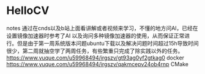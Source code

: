 # HelloCV
notes
通过在cnds以及b站上面看讲解或者视频来学习，不懂的地方问AI，已经在设置镜像加速器时参考了AI 以及询问多种镜像加速器的使用，从而保证正常进行。但是由于第一周系统版本问题ubuntu下载以及解决问题时间超过15h导致时间很少，第二周就抽空学了两周任务，有些繁重只完成了除实践以外的任务。
https://www.yuque.com/u59968494/irgszv/gt93ag0yf2gtkag0   docker
https://www.yuque.com/u59968494/irgszv/qakmcepv24ob4rnp   CMake
